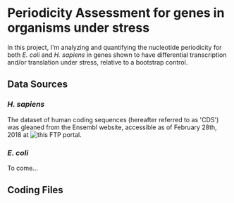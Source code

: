 # Periodicity Assessment for genes in organisms under stress

In this project, I'm analyzing and quantifying the nucleotide periodicity for
both *E. coli* and *H. sapiens* in genes shown to have differential transcription
and/or translation under stress, relative to a bootstrap control.

## Data Sources

### *H. sapiens*

The dataset of human coding sequences (hereafter referred to as 'CDS') was
gleaned from the Ensembl website, accessible as of February 28th, 2018 at
![this FTP portal](ftp://ftp.ensembl.org/pub/release-91/fasta/homo_sapiens/cds).

### *E. coli*

To come...

## Coding Files
